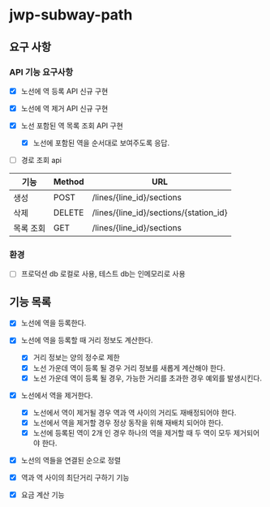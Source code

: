 # jwp-subway-path

## 요구 사항
### API 기능 요구사항
- [x] 노선에 역 등록 API 신규 구현
- [x] 노선에 역 제거 API 신규 구현
- [x] 노선 포함된 역 목록 조회 API 구현
  - [x] 노선에 포함된 역을 순서대로 보여주도록 응답.
- [ ] 경로 조회 api


| 기능    | Method | URL                                    |
|-------|--------|----------------------------------------|
| 생성    | POST   | /lines/{line_id}/sections              |
| 삭제    | DELETE | /lines/{line_id}/sections/{station_id} |
| 목록 조회 | GET    | /lines/{line_id}/sections              |

### 환경
- [ ] 프로덕션 db 로컬로 사용, 테스트 db는 인메모리로 사용

## 기능 목록
- [x] 노선에 역을 등록한다. 
- [x] 노선에 역을 등록할 때 거리 정보도 계산한다.
  - [x] 거리 정보는 양의 정수로 제한
  - [x] 노선 가운데 역이 등록 될 경우 거리 정보를 새롭게 계산해야 한다.
  - [x] 노선 가운데 역이 등록 될 경우, 가능한 거리를 초과한 경우 예외를 발생시킨다.  

- [x] 노선에서 역을 제거한다.
  - [x] 노선에서 역이 제거될 경우 역과 역 사이의 거리도 재배정되어야 한다. 
  - [x] 노선에서 역을 제거할 경우 정상 동작을 위해 재배치 되어야 한다.
  - [x] 노선에 등록된 역이 2개 인 경우 하나의 역을 제거할 때 두 역이 모두 제거되어야 한다.

- [x] 노선의 역들을 연결된 순으로 정렬

- [x] 역과 역 사이의 최단거리 구하기 기능
- [x] 요금 계산 기능
 
